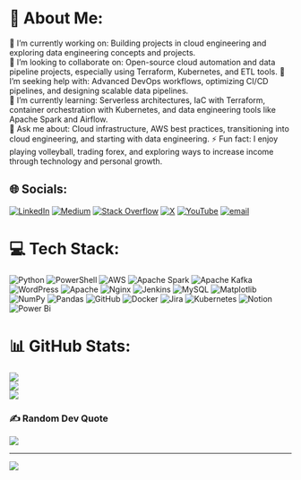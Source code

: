 # 💫 About Me:
🚧 I’m currently working on: Building projects in cloud engineering and exploring data engineering concepts and projects.<br>
🤝 I’m looking to collaborate on: Open-source cloud automation and data pipeline projects, especially using Terraform, Kubernetes, and ETL tools.<be>
🙌 I’m seeking help with: Advanced DevOps workflows, optimizing CI/CD pipelines, and designing scalable data pipelines.<br>
🌱 I’m currently learning: Serverless architectures, IaC with Terraform, container orchestration with Kubernetes, and data engineering tools like Apache Spark and Airflow.<br>💬 Ask me about: Cloud infrastructure, AWS best practices, transitioning into cloud engineering, and starting with data engineering.<be>
⚡ Fun fact: I enjoy playing volleyball, trading forex, and exploring ways to increase income through technology and personal growth.

## 🌐 Socials:
[![LinkedIn](https://img.shields.io/badge/LinkedIn-%230077B5.svg?logo=linkedin&logoColor=white)](https://linkedin.com/in/abdulwasiu-adegboye) [![Medium](https://img.shields.io/badge/Medium-12100E?logo=medium&logoColor=white)](https://medium.com/@abdulwasiu037) [![Stack Overflow](https://img.shields.io/badge/-Stackoverflow-FE7A16?logo=stack-overflow&logoColor=white)](https://stackoverflow.com/users/13919341) [![X](https://img.shields.io/badge/X-black.svg?logo=X&logoColor=white)](https://x.com/wasiu774) [![YouTube](https://img.shields.io/badge/YouTube-%23FF0000.svg?logo=YouTube&logoColor=white)](https://youtube.com/@datacloudchill?si=eHHzQENNDLY5JFvF) [![email](https://img.shields.io/badge/Email-D14836?logo=gmail&logoColor=white)](mailto:abdulwasiu037@gmail.com) 

# 💻 Tech Stack:
![Python](https://img.shields.io/badge/python-3670A0?style=for-the-badge&logo=python&logoColor=ffdd54) ![PowerShell](https://img.shields.io/badge/PowerShell-%235391FE.svg?style=for-the-badge&logo=powershell&logoColor=white) ![AWS](https://img.shields.io/badge/AWS-%23FF9900.svg?style=for-the-badge&logo=amazon-aws&logoColor=white) ![Apache Spark](https://img.shields.io/badge/Apache%20Spark-FDEE21?style=for-the-badge&logo=apachespark&logoColor=black) ![Apache Kafka](https://img.shields.io/badge/Apache%20Kafka-000?style=for-the-badge&logo=apachekafka) ![WordPress](https://img.shields.io/badge/WordPress-%23117AC9.svg?style=for-the-badge&logo=WordPress&logoColor=white) ![Apache](https://img.shields.io/badge/apache-%23D42029.svg?style=for-the-badge&logo=apache&logoColor=white) ![Nginx](https://img.shields.io/badge/nginx-%23009639.svg?style=for-the-badge&logo=nginx&logoColor=white) ![Jenkins](https://img.shields.io/badge/jenkins-%232C5263.svg?style=for-the-badge&logo=jenkins&logoColor=white) ![MySQL](https://img.shields.io/badge/mysql-4479A1.svg?style=for-the-badge&logo=mysql&logoColor=white) ![Matplotlib](https://img.shields.io/badge/Matplotlib-%23ffffff.svg?style=for-the-badge&logo=Matplotlib&logoColor=black) ![NumPy](https://img.shields.io/badge/numpy-%23013243.svg?style=for-the-badge&logo=numpy&logoColor=white) ![Pandas](https://img.shields.io/badge/pandas-%23150458.svg?style=for-the-badge&logo=pandas&logoColor=white) ![GitHub](https://img.shields.io/badge/github-%23121011.svg?style=for-the-badge&logo=github&logoColor=white) ![Docker](https://img.shields.io/badge/docker-%230db7ed.svg?style=for-the-badge&logo=docker&logoColor=white) ![Jira](https://img.shields.io/badge/jira-%230A0FFF.svg?style=for-the-badge&logo=jira&logoColor=white) ![Kubernetes](https://img.shields.io/badge/kubernetes-%23326ce5.svg?style=for-the-badge&logo=kubernetes&logoColor=white) ![Notion](https://img.shields.io/badge/Notion-%23000000.svg?style=for-the-badge&logo=notion&logoColor=white) ![Power Bi](https://img.shields.io/badge/power_bi-F2C811?style=for-the-badge&logo=powerbi&logoColor=black)
# 📊 GitHub Stats:
![](https://github-readme-stats.vercel.app/api?username=Wasiu-lab&theme=tokyonight&hide_border=false&include_all_commits=true&count_private=false)<br/>
![](https://github-readme-streak-stats.herokuapp.com/?user=Wasiu-lab&theme=tokyonight&hide_border=false)<br/>
![](https://github-readme-stats.vercel.app/api/top-langs/?username=Wasiu-lab&theme=tokyonight&hide_border=false&include_all_commits=true&count_private=false&layout=compact)

### ✍️ Random Dev Quote
![](https://quotes-github-readme.vercel.app/api?type=horizontal&theme=gruvbox)

---
[![](https://visitcount.itsvg.in/api?id=Wasiu-lab&icon=0&color=0)](https://visitcount.itsvg.in)

<!-- Proudly created with GPRM ( https://gprm.itsvg.in ) -->
